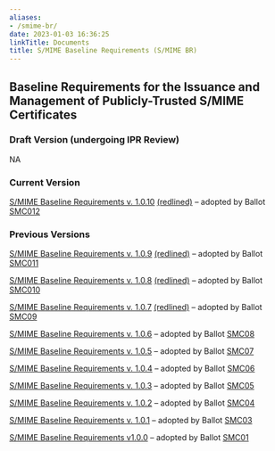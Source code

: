 ```yaml
---
aliases:
- /smime-br/
date: 2023-01-03 16:36:25
linkTitle: Documents
title: S/MIME Baseline Requirements (S/MIME BR)
---
```


## Baseline Requirements for the Issuance and Management of Publicly-Trusted S/MIME Certificates 

### Draft Version (undergoing IPR Review)

NA

### Current Version 

[S/MIME Baseline Requirements v. 1.0.10][26] [(redlined)][24] – adopted by Ballot [SMC012][25]

### Previous Versions 

[S/MIME Baseline Requirements v. 1.0.9][22] [(redlined)][21] – adopted by Ballot [SMC011][23]

[S/MIME Baseline Requirements v. 1.0.8][20] [(redlined)][17] – adopted by Ballot [SMC010][18]

[S/MIME Baseline Requirements v. 1.0.7][19] [(redlined)][15] – adopted by Ballot [SMC09][16]

[S/MIME Baseline Requirements v. 1.0.6][13] – adopted by Ballot [SMC08][14]

[S/MIME Baseline Requirements v. 1.0.5][11] – adopted by Ballot [SMC07][12]

[S/MIME Baseline Requirements v. 1.0.4][9] – adopted by Ballot [SMC06][10]

[S/MIME Baseline Requirements v. 1.0.3][6] – adopted by Ballot [SMC05][7]

[S/MIME Baseline Requirements v. 1.0.2][1] – adopted by Ballot [SMC04][2]

[S/MIME Baseline Requirements v. 1.0.1][3] – adopted by Ballot [SMC03][8]

[S/MIME Baseline Requirements v1.0.0][4] – adopted by Ballot [SMC01][5]

[1]: /uploads/CA-Browser-Forum-SMIMEBR-1.0.2.pdf
[2]: /2023/12/08/ballot-smc04-addition-of-etsi-ts-119-411-6-to-audit-standards/
[3]: /uploads/CA-Browser-Forum-SMIMEBR-1.0.1.pdf
[4]: /uploads/CA-Browser-Forum-SMIMEBR-1.0.0.pdf
[5]: /2023/01/01/smc-001-adopt-s-mime-baseline-requirements-v1-0-0/
[6]: /uploads/CA-Browser-Forum-SMIMEBR-1.0.3.pdf
[7]: /2024/01/08/ballot-smc05-adoption-of-caa-for-s-mime/
[8]: /2023/07/11/ballot-smc03-corrections-and-clarifications-for-s-mime-baseline-requirements/
[9]: /uploads/CA-Browser-Forum-SMIMEBR-1.0.4.pdf
[10]: /2024/03/26/ballot-smc06-post-implementation-clarification-and-corrections/
[11]: /uploads/CA-Browser-Forum-SMIMEBR-1.0.5.pdf
[12]: /2024/05/24/ballot-smc07-align-logging-requirement-and-key-escrow-clarification/
[13]: /uploads/CA-Browser-Forum-SMIMEBR-1.0.6.pdf
[14]: /2024/07/15/ballot-smc08-deprecate-legacy-generation-profiles-and-minor-updates/
[15]: /posts/2024/2024-10-23-SMCWG-ballot-SMC09/CA-Browser-Forum-SMIMEBR-1.0.7-Redline.pdf
[16]: /2024/2024-10-09-SMCWG-ballot-SMC09/
[17]: /2024/11/07/ballot-smc010-introduction-of-multi-perspective-issuance-corroboration/CA-Browser-Forum-SMIMEBR-1.0.8-Redline.pdf
[18]: /2024/11/07/ballot-smc010-introduction-of-multi-perspective-issuance-corroboration/
[19]: /uploads/CA-Browser-Forum-SMIMEBR-1.0.7.pdf
[20]: /uploads/CA-Browser-Forum-SMIMEBR-1.0.8.pdf
[21]: /uploads/CA-Browser-Forum-SMIMEBR-1.0.9-Redline.pdf
[22]: /uploads/CA-Browser-Forum-SMIMEBR-1.0.9.pdf
[23]: /2025/03/31/ballot-smc011-add-euid-as-registration-reference/
[24]: /uploads/CA-Browser-Forum-SMIMEBR-1.0.10-Redline.pdf
[25]: /2025/05/19/ballot-smc-012/
[26]: /uploads/CA-Browser-Forum-SMIMEBR-1.0.10.pdf